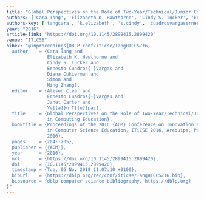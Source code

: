 ```yaml
---
title: "Global Perspectives on the Role of Two-Year/Technical/Junior Colleges in Computing Education"
authors: ['Cara Tang', 'Elizabeth K. Hawthorne', 'Cindy S. Tucker', 'Ernesto Cuadros-Vargas', 'Diana Cukierman', 'Simon', 'Ming Zhang 0004']
authors-key: ['tangcara', 'k.elizabeth', 's.cindy', 'cuadrosvargasernesto', 'cukiermandiana', 'simon', 'zhangming']
year: "2016"
article-link: "https://doi.org/10.1145/2899415.2899420"
venue: "ITiCSE"
bibex: "@inproceedings{DBLP:conf/iticse/TangHTCCSZ16,
  author    = {Cara Tang and
               Elizabeth K. Hawthorne and
               Cindy S. Tucker and
               Ernesto Cuadros{-}Vargas and
               Diana Cukierman and
               Simon and
               Ming Zhang},
  editor    = {Alison Clear and
               Ernesto Cuadros{-}Vargas and
               Janet Carter and
               Yv{{a}}n T{{u}}pac},
  title     = {Global Perspectives on the Role of Two-Year/Technical/Junior Colleges
               in Computing Education},
  booktitle = {Proceedings of the 2016 {ACM} Conference on Innovation and Technology
               in Computer Science Education, ITiCSE 2016, Arequipa, Peru, July 9-13,
               2016},
  pages     = {204--205},
  publisher = {{ACM}},
  year      = {2016},
  url       = {https://doi.org/10.1145/2899415.2899420},
  doi       = {10.1145/2899415.2899420},
  timestamp = {Tue, 06 Nov 2018 11:07:10 +0100},
  biburl    = {https://dblp.org/rec/conf/iticse/TangHTCCSZ16.bib},
  bibsource = {dblp computer science bibliography, https://dblp.org}
}"
---
```

